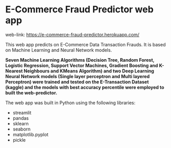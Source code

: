 # E-Commerce Fraud Predictor web app

web-link: https://e-commerce-fraud-predictor.herokuapp.com/



This web app predicts on E-Commerce Data Transaction Frauds. It is based on Machine Learning and Neural Network models. 

**Seven Machine Learning Algorithms (Decision Tree, Random Forest, Logistic Regression, Support Vector Machines, Gradient Boosting and K-Nearest Neighbours and KMeans Algorithm) and two Deep Learning Neural Network models (Single layer perceptron and Multi layered Perceptron) were trained and tested on the E-Transaction Dataset (kaggle) and the models with best accuracy percentile were employed to built the web-predictor.**

The web app was built in Python using the following libraries:

* streamlit
* pandas
* sklearn
* seaborn
* matplotlib.pyplot
* pickle
